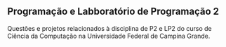 ## Programação e Labboratório de Programação 2

Questões e projetos relacionados à disciplina de P2 e LP2 do curso de Ciência da Computação na Universidade Federal de Campina Grande.
